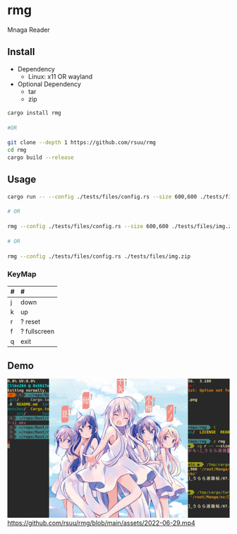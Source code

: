# rmg

Mnaga Reader

## Install

+ Dependency
  + Linux: x11 OR wayland
+ Optional Dependency
  + tar
  + zip

```bash
cargo install rmg

#OR

git clone --depth 1 https://github.com/rsuu/rmg
cd rmg
cargo build --release
```


## Usage

```bash
cargo run -- --config ./tests/files/config.rs --size 600,600 ./tests/files/img.zip

# OR

rmg --config ./tests/files/config.rs --size 600,600 ./tests/files/img.zip

# OR

rmg --config ./tests/files/config.rs ./tests/files/img.zip


```

### KeyMap

|#|#|
|:-|:-|
j | down
k | up
r | ? reset
f | ? fullscreen
q | exit

## Demo

![](./assets/2022-07-12.png)
https://github.com/rsuu/rmg/blob/main/assets/2022-06-29.mp4
